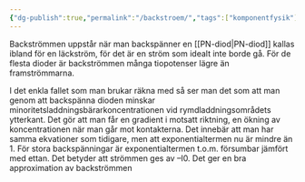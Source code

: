 ```yaml
---
{"dg-publish":true,"permalink":"/backstroem/","tags":["komponentfysik"]}
---
```


Backströmmen uppstår när man backspänner en [[PN-diod\|PN-diod]] kallas ibland för en läckström, för det är en ström som idealt inte borde gå. För de flesta dioder är backströmmen många tiopotenser lägre än framströmmarna. 

I det enkla fallet som man brukar räkna med så ser man det som att man genom att backspänna dioden minskar minoritetsladdningsbärarkoncentrationen vid rymdladdningsområdets ytterkant. Det gör att man får en gradient i motsatt riktning, en ökning av koncentrationen när man går mot kontakterna. Det innebär att man har samma ekvationer som tidigare, men att exponentialtermen nu är mindre än 1. För stora backspänningar är exponentialtermen t.o.m. försumbar jämfört med ettan. Det betyder att strömmen ges av –I0. Det ger en bra approximation av backströmmen